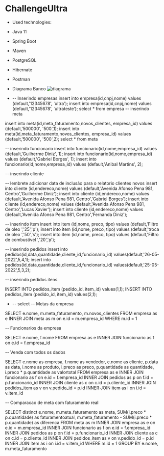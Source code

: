 # ChallengeUltra


* Used technologies:
* Java 11
* Spring Boot
* Maven
* PostgreSQL
* Hibernate
* Postman


* Diagrama Banco
  ![diagrama](https://user-images.githubusercontent.com/56515739/170579902-aa6e6015-b9c4-4a12-badd-83cc302f2eca.jpg)


* -- Inserindo empresas
insert into empresa(id,cnpj,nome) values (default,'12345678', 'ultra');
insert into empresa(id,cnpj,nome) values (default,'12345678', 'ultrateste');
select * from empresa
-- inserindo meta

insert into meta(id,meta_faturamento,novos_clientes, empresa_id) values (default,'500000', '500',1);
insert into meta(id,meta_faturamento,novos_clientes, empresa_id) values (default,'500000', '500',2);
select * from meta

-- inserindo funcionario
insert into funcionario(id,nome,empresa_id) values (default,'Guilherme Diniz', 1);
insert into funcionario(id,nome,empresa_id) values (default,'Gabriel Borges', 1);
insert into funcionario(id,nome,empresa_id) values (default,'Anibal Martins', 2);


-- inserindo cliente

-- lembrete adicionar data de inclusão para o relatorio clientes novos
insert into cliente (id,endereco,nome) values (default,'Avenida Afonso Pena 981, Centro','Guilherme Diniz');
insert into cliente (id,endereco,nome) values (default,'Avenida Afonso Pena 981, Centro','Gabriel Borges');
insert into cliente (id,endereco,nome) values (default,'Avenida Afonso Pena 981, Centro','Lucas Xavier');
insert into cliente (id,endereco,nome) values (default,'Avenida Afonso Pena 981, Centro','Fernanda Diniz');

-- inserindo item
insert into item (id,nome, preco, tipo) values (default,'Filtro de oleo ','25','p');
insert into item (id,nome, preco, tipo) values (default,'troca de oleo ','50','s');
insert into item (id,nome, preco, tipo) values (default,'Filtro de combustível ','20','p');

-- inserindo pedidos
insert into pedidos(id,data,quantidade,cliente_id,funcionario_id) values(default,'26-05-2022',5,4,1);
insert into pedidos(id,data,quantidade,cliente_id,funcionario_id) values(default,'25-05-2022',5,3,2);



-- inserindo pedidos itens

INSERT INTO pedidos_item (pedido_id, item_id) values(1,1);
INSERT INTO pedidos_item (pedido_id, item_id) values(2,1);


* -- select
-- Metas da empresa

SELECT e.nome, m.meta_faturamento, m.novos_clientes
FROM empresa as e
INNER JOIN meta as m on e.id = m.empresa_id
WHERE m.id = 1

-- Funcionarios da empresa

SELECT e.nome, f.nome
FROM empresa as e
INNER JOIN funcionario as f on e.id = f.empresa_id

-- Venda com todos os dados

SELECT e.nome as empresa, f.nome as vendedor, c.nome as cliente, p.data as data, i.nome as produto, i.preco as preco, p.quantidade as quantidade, i.preco * p.quantidade as valortotal
FROM empresa as e
INNER JOIN funcionario as f on e.id = f.empresa_id
INNER JOIN pedidos as p on f.id = p.funcionario_id
INNER JOIN cliente as c on c.id = p.cliente_id
INNER JOIN pedidos_item as v on v.pedido_id = p.id
INNER JOIN item as i on i.id = v.item_id

-- Comparacao de meta com faturamento real

SELECT distinct e.nome, m.meta_faturamento as meta, SUM(i.preco * p.quantidade) as faturamentoatual, m.meta_faturamento - SUM(i.preco * p.quantidade) as diferenca
FROM meta as m
INNER JOIN empresa as e on e.id = m.empresa_id
INNER JOIN funcionario as f on e.id = f.empresa_id
INNER JOIN pedidos as p on f.id = p.funcionario_id
INNER JOIN cliente as c on c.id = p.cliente_id
INNER JOIN pedidos_item as v on v.pedido_id = p.id
INNER JOIN item as i on i.id = v.item_id
WHERE m.id = 1
GROUP BY e.nome, m.meta_faturamento
